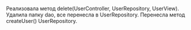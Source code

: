 Реализовала метод delete(UserController, UserRepository, UserView).
Удалила папку dao, все перенесла в UserRepository.
Перенесла метод createUser() UserRepository.
